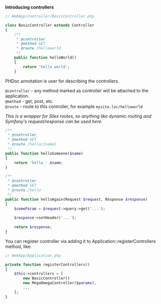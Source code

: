 **Introducing controllers**

```php
// WebApp/Controller/BasicController.php

class BasicController extends Controller
{
    /**
     * @controller
     * @method GET
     * @route /helloworld
     */
    public function helloWorld()
    {
        return 'hello world';
    }

```

PHDoc annotation is user for describing the controllers.

`@controller` - any method marked as controller will be attached to the application. <br>
`@method` - get, post, etc.<br>
`@route` - route to this controller, for example `mysite.loc/helloworld`

*This is a wrapper for Silex routes, so anything like dynamic routing and Symfony's request/response can be used here.*

```php
/**
 * @controller
 * @method GET
 * @route /hello/{name}
 */
public function helloSomeone($name)
{
    return 'hello '.$name;
}
```

```php
/**
 * @controller
 * @method GET
 * @route /hello
 */
public function helloAgain(Request $request, Response $response)
{
    $someParam = $request->query->get('...');
    
    $response->setHeader('...');
    
    return $response;
}
```

You can register controller via adding it to Application::registerControllers method, like:

```php
// WebApp/Application.php

private function registerControllers()
{
    $this->controllers = [
        new BasicController()
        new MegaOmegaController($params),
        ...
    ];
}
```
